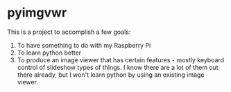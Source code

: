 pyimgvwr
========
This is a project to accomplish a few goals: 
1. To have something to do with my Raspberry Pi
1. To learn python better 
1. To produce an image viewer that has certain features - mostly keyboard control of slideshow types of things. I know there are a lot of them out there already, but I won't learn python by using an existing image viewer. 
